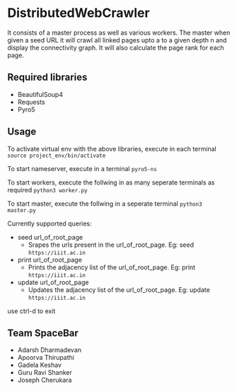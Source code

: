 # DistributedWebCrawler

It consists of a master process as well as various workers. The master when given a seed URL it will crawl all linked pages upto a to a given depth n and display the connectivity graph. It will also calculate the page rank for each page.

## Required libraries
* BeautifulSoup4
* Requests
* Pyro5

## Usage
To activate virtual env with the above libraries, execute in each terminal
    `source project_env/bin/activate`

To start nameserver, execute in a terminal
    `pyro5-ns`

To start workers, execute the follwing in as many seperate terminals as required
    `python3 worker.py`

To start master, execute the follwing in a seperate terminal
    `python3 master.py`

Currently supported queries:
* seed url_of_root_page
  - Srapes the urls present in the url_of_root_page.
  Eg: seed `https://iiit.ac.in`
* print url_of_root_page
  - Prints the adjacency list of the url_of_root_page.
  Eg: print `https://iiit.ac.in`
* update url_of_root_page
  - Updates the adjacency list of the url_of_root_page.
  Eg: update `https://iiit.ac.in`


use ctrl-d to exit

## Team SpaceBar
* Adarsh Dharmadevan
* Apoorva Thirupathi
* Gadela Keshav
* Guru Ravi Shanker
* Joseph Cherukara

